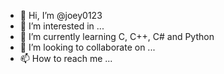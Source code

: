 - 👋 Hi, I’m @joey0123
- 👀 I’m interested in ...
- 🌱 I’m currently learning C, C++, C# and Python
- 💞️ I’m looking to collaborate on ...
- 📫 How to reach me ...

<!---
joey0123/joey0123 is a ✨ special ✨ repository because its `README.md` (this file) appears on your GitHub profile.
You can click the Preview link to take a look at your changes.
--->
